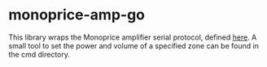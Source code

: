 # monoprice-amp-go

This library wraps the Monoprice amplifier serial protocol, defined [here](https://downloads.monoprice.com/files/manuals/10761_Manual_141028.pdf). A small tool to set the power and volume of a specified zone can be found in the cmd directory.

